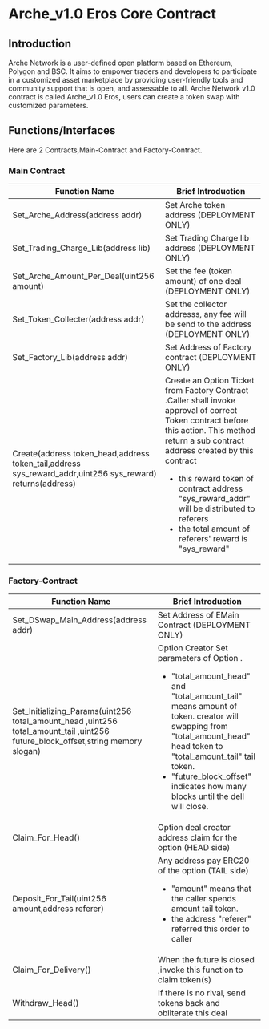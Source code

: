 # Arche_v1.0 Eros Core Contract
## Introduction

Arche Network is a user-defined open platform based on Ethereum, Polygon and BSC. It aims to empower
traders and developers to participate in a customized asset marketplace by providing user-friendly
tools and community support that is open, and assessable to all. Arche Network v1.0 contract is
called Arche_v1.0 Eros, users can create a token swap with customized parameters.

## Functions/Interfaces
Here are 2 Contracts,Main-Contract and Factory-Contract.
### Main Contract

| Function Name | Brief Introduction |
| --- | --- |
|Set_Arche_Address(address addr) | Set Arche token address (DEPLOYMENT ONLY) |
|Set_Trading_Charge_Lib(address lib) |Set Trading Charge lib address (DEPLOYMENT ONLY) |
|Set_Arche_Amount_Per_Deal(uint256 amount) | Set the fee (token amount) of one deal (DEPLOYMENT ONLY) |
|Set_Token_Collecter(address addr) | Set the collector addresss, any fee will be send to the address (DEPLOYMENT ONLY)|
|Set_Factory_Lib(address addr) | Set Address of Factory contract (DEPLOYMENT ONLY) |
|Create(address token_head,address token_tail,address sys_reward_addr,uint256 sys_reward) returns(address) | Create an Option Ticket from Factory Contract .Caller shall invoke approval of correct Token contract before this action. This method return a sub contract address created by this contract <ul><li> this reward token of contract address "sys_reward_addr" will be distributed to referers  </li> <li>the total amount of referers' reward is "sys_reward"</li></ul>|
    
### Factory-Contract

| Function Name | Brief Introduction |
| --- | --- |
| Set_DSwap_Main_Address(address addr)   | Set Address of EMain Contract (DEPLOYMENT ONLY) |
| Set_Initializing_Params(uint256 total_amount_head ,uint256 total_amount_tail ,uint256 future_block_offset,string memory slogan)| Option Creator Set parameters of Option .<ul>   </li> <li> "total_amount_head" and "total_amount_tail" means amount of token. creator will swapping from "total_amount_head" head token to "total_amount_tail" tail token.  </li> <li>   "future_block_offset" indicates how many blocks until the dell will close.  </li> <ul>  |
| Claim_For_Head() |Option deal creator address claim for the option (HEAD side)|
| Deposit_For_Tail(uint256 amount,address referer)| Any address pay ERC20 of the option (TAIL side) <ul><li>"amount" means that the caller spends amount tail token.</li><li>the address "referer" referred this order to caller </li></ul>|
| Claim_For_Delivery() | When the future is closed ,invoke this function to claim token(s) |
| Withdraw_Head() | If there is no rival, send tokens back and obliterate this deal |
